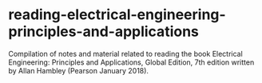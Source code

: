 # reading-electrical-engineering-principles-and-applications
Compilation of notes and material related to reading the book Electrical Engineering: Principles and Applications, Global Edition, 7th edition written by Allan Hambley (Pearson January 2018).
